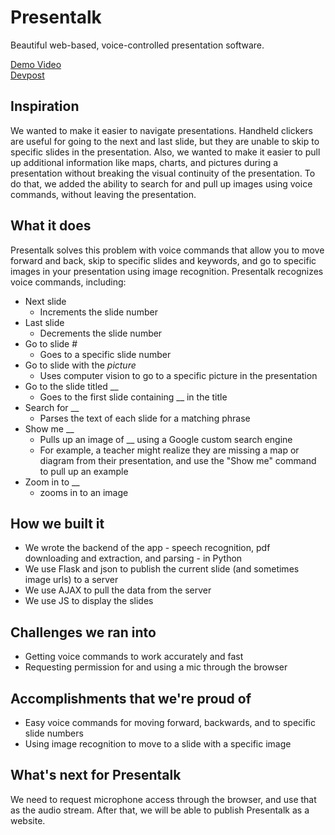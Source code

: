 # Presentalk
Beautiful web-based, voice-controlled presentation software.

[Demo Video](https://vimeo.com/191740931) <br />
[Devpost](https://devpost.com/software/presentalk-9mki1o)

## Inspiration 
We wanted to make it easier to navigate presentations. Handheld clickers are useful for going to the next and last slide, but they are unable to skip to specific slides in the presentation. Also, we wanted to make it easier to pull up additional information like maps, charts, and pictures during a presentation without breaking the visual continuity of the presentation. To do that, we added the ability to search for and pull up images using voice commands, without leaving the presentation. 

## What it does
Presentalk solves this problem with voice commands that allow you to  move forward and back, skip to specific slides and keywords, and go to specific images in your presentation using image recognition. 
Presentalk recognizes voice commands, including:
* Next slide
  * Increments the slide number
* Last slide
  * Decrements the slide number
* Go to slide #
  * Goes to a specific slide number
* Go to slide with the *picture* 
  * Uses computer vision to go to a specific picture in the presentation
* Go to the slide titled __
  * Goes to the first slide containing __ in the title
* Search for __
  * Parses the text of each slide for a matching phrase
* Show me __
  * Pulls up an image of __ using a Google custom search engine
  * For example, a teacher might realize they are missing a map or diagram from their presentation, and use the "Show me" command to pull up an example
* Zoom in to __
  * zooms in to an image

## How we built it
* We wrote the backend of the app - speech recognition, pdf downloading and extraction, and parsing - in Python
* We use Flask and json to publish the current slide (and sometimes image urls) to a server
* We use AJAX to pull the data from the server
* We use JS to display the slides


## Challenges we ran into
* Getting voice commands to work accurately and fast
* Requesting permission for and using a mic through the browser


## Accomplishments that we're proud of
* Easy voice commands for moving forward, backwards, and to specific slide numbers
* Using image recognition to move to a slide with a specific image


## What's next for Presentalk
We need to request microphone access through the browser, and use that as the audio stream. After that, we will be able to publish Presentalk as a website.
